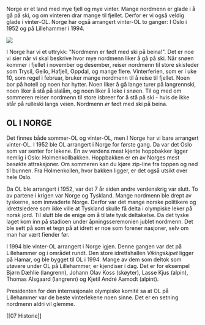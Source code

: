 Norge er et land med mye fjell og mye vinter. Mange nordmenn er glade i å gå på ski, og om vinteren drar mange til fjellet. Derfor er vi også veldig glade i vinter-OL. Norge har også arrangert vinter-OL to ganger: I Oslo i 1952 og på Lillehammer i 1994.

![](https://cdn.kursoria.no/pensum/elements/pensum-for-samfunnskunnskapsproven-_jmhngb.jpg)

I Norge har vi et uttrykk: "Nordmenn er født med ski på beina!". Det er noe vi sier når vi skal beskrive hvor mye nordmenn liker å gå på ski. Når snøen kommer i fjellet i november og desember, reiser nordmenn til store skisteder som Trysil, Geilo, Hafjell, Oppdal, og mange flere. Vinterferien, som er i uke 10, som regel i februar, bruker mange nordmenn til å reise til fjellet. Noen bor på hotell og noen har hytter. Noen liker å gå lange turer på langrennski, noen liker å stå på slalåm, og noen liker å leke i snøen. Til og med om sommeren reiser nordmenn til store isbreer for å stå på ski - hvis de ikke står på rulleski langs veien. Nordmenn _er_ født med ski på beina.

## OL I NORGE

Det finnes både sommer-OL og vinter-OL, men I Norge har vi bare arrangert vinter-OL. I 1952 ble OL arrangert i Norge for første gang. Da var det Oslo som var senter for lekene. En av verdens mest kjente hoppbakker ligger nemlig i Oslo: Holmenkollbakken. Hoppbakken er en av Norges mest besøkte attraksjoner. Om sommeren kan du kjøre zip-line fra toppen og ned til bunnen. Fra Holmenkollen, hvor bakken ligger, er det også utsikt over hele Oslo. 

Da OL ble arrangert i 1952, var det 7 år siden andre verdenskrig var slutt. To av partene i krigen var Norge og Tyskland. Mange nordmenn ble drept av tyskerne, som innvaderte Norge. Derfor var det mange norske politikere og idrettsledere som ikke ville at Tyskland skulle få delta i olympiske leker på norsk jord. Til slutt ble de enige om å tillate tysk deltakelse. Da det tyske laget kom inn på stadioen under åpningsseremonien jublet nordmenn. Det ble sett på som et tegn på at idrett er noe som forener nasjoner, selv om man har vært fiender før.

I 1994 ble vinter-OL arrangert i Norge igjen. Denne gangen var det på Lillehammer og i området rundt. Den store idrettshallen _Vikingskipet_ ligger på Hamar, og ble bygget til OL i 1994. Mange av dem som deltok som utøvere under OL på Lillehammer, er kjendiser i dag. Det er for eksempel Bjørn Dæhlie (langrenn), Johann Olav Koss (skøyter), Lasse Kjus (alpin), Thomas Alsgaard (langrenn) og Kjetil André Aamodt (alpint).

Presidenten for den internasjonale olympiske komité sa at OL på Lillehammer var de beste vinterlekene noen sinne. Det er en setning nordmenn aldri vil glemme.


[[07 Historie]]